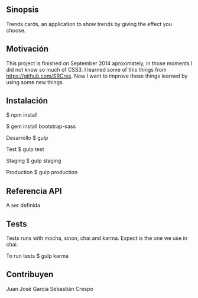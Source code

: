 ## Sinopsis

Trends cards, an application to show trends by giving the effect you choose.

## Motivación

This project is finished on September 2014 aproximately, in those moments I did not know so much of CSS3. I learned some of this things from https://github.com/SRCres.
Now I want to improve those things learned by using some new things.

## Instalación

$ npm install

$ gem install bootstrap-sass

Desarrollo
$ gulp

Test
$ gulp test

Staging
$ gulp staging

Production
$ gulp production

## Referencia API

A ser definida

## Tests

Tests runs with mocha, sinon, chai and karma. Expect is the one we use in chai.

To run tests
$ gulp karma

## Contribuyen

Juan José García
Sebastián Crespo

